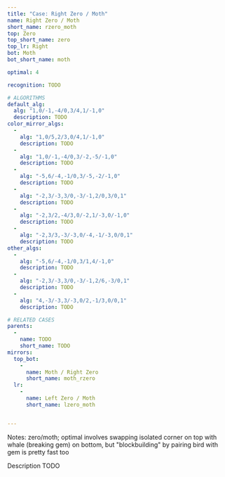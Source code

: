 ```yaml
---
title: "Case: Right Zero / Moth"
name: Right Zero / Moth
short_name: rzero_moth
top: Zero
top_short_name: zero
top_lr: Right
bot: Moth
bot_short_name: moth

optimal: 4

recognition: TODO

# ALGORITHMS
default_alg:
  alg: "1,0/-1,-4/0,3/4,1/-1,0"
  description: TODO
color_mirror_algs:
  -
    alg: "1,0/5,2/3,0/4,1/-1,0"
    description: TODO
  -
    alg: "1,0/-1,-4/0,3/-2,-5/-1,0"
    description: TODO
  -
    alg: "-5,6/-4,-1/0,3/-5,-2/-1,0"
    description: TODO
  -
    alg: "-2,3/-3,3/0,-3/-1,2/0,3/0,1"
    description: TODO
  -
    alg: "-2,3/2,-4/3,0/-2,1/-3,0/-1,0"
    description: TODO
  -
    alg: "-2,3/3,-3/-3,0/-4,-1/-3,0/0,1"
    description: TODO
other_algs:
  -
    alg: "-5,6/-4,-1/0,3/1,4/-1,0"
    description: TODO
  -
    alg: "-2,3/-3,3/0,-3/-1,2/6,-3/0,1"
    description: TODO
  -
    alg: "4,-3/-3,3/-3,0/2,-1/3,0/0,1"
    description: TODO

# RELATED CASES
parents:
  -
    name: TODO
    short_name: TODO
mirrors:
  top_bot:
    -
      name: Moth / Right Zero
      short_name: moth_rzero
  lr:
    -
      name: Left Zero / Moth
      short_name: lzero_moth


---
```


Notes: zero/moth; optimal involves swapping isolated corner on top with whale (breaking gem) on bottom, but "blockbuilding" by pairing bird with gem is pretty fast too

Description TODO

